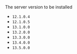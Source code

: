 The server version to be installed

- `12.1.0.4`
- `12.1.0.5`
- `13.1.0.0`
- `13.2.0.0`
- `13.3.0.0`
- `13.4.0.0`
- `13.5.0.0`
